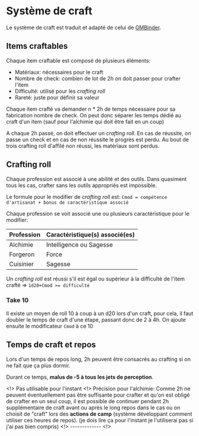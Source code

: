 # Système de craft

Le système de craft est traduit et adapté de celui de [GMBinder](https://www.gmbinder.com/pdf/-McvkvSrcasxX9JatklL/crafting-07.pdf).

## Items craftables

Chaque item craftable est composé de plusieurs éléments:

- Matériaux:        nécessaires pour le craft
- Nombre de check:  combien de lot de 2h on doit passer pour crafter l'item
- Difficulté:       utilisé pour les *crafting roll*
- Rareté:           juste pour définir sa valeur

Chaque item crafté va demander n * 2h de temps nécessaire pour sa fabrication nombre de check.
On peut donc séparer les temps dédié au craft d'un item (sauf pour l'alchimie qui doit être fait en un coup)

A chaque 2h passé, on doit effectuer un *crafting roll*. En cas de réussite, on passe un check et en cas de non réussite le progrès est perdu. Au bout de trois crafting roll d'affilé non réussi, les matériaux sont perdus.

## Crafting roll

Chaque profession est associé à une abilité et des outils. Dans quasiment tous les cas, crafter sans les outils appropriés est impossible.

Le formule pour le modifier de *crafting roll* est: `Cmod = compétence d'artisanat + bonus de caractéristique associé`

Chaque profession se voit associé une ou plusieurs caractéristique pour le modifier:

| Profession        | Caractéristique(s) associé(es) |
| ------------------|--------------------------------|
| Alchimie          | Intelligence ou Sagesse        |
| Forgeron          | Force                          |
| Cuisinier         | Sagesse                        |

Un *crafting roll* est réussi s'il est égal ou supérieur à la difficulté de l'item crafté => `1d20+Cmod >= difficulté`

### Take 10

Il existe un moyen de roll 10 à coup à un d20 lors d'un craft, pour cela, il faut doubler le temps de craft d'une étape, passant donc de 2 à 4h. On ajoute ensuite le modificateur `Cmod`  à ce 10

## Temps de craft et repos

Lors d'un temps de repos long, 2h peuvent être consacrés au crafting si on ne fait que ça plus dormir.

Durant ce temps, **malus de -5 à tous les jets de perception**.

<!> Pas utilisable pour l'instant <!>
Précision pour l'alchimie: Comme 2h ne peuvent éventuellement pas être suffisante pour crafter et qu'on est obligé de crafter en un seul coup, il est possible de continuer pendant 2h supplémentaire de craft avant ou après le long repos dans le cas ou on choisit de "craft" lors des **actions de camp** (système développant comment utiliser ces heures de repos). (je dois lire ça pour l'instant je l'utiliserai pas si j'ai pas bien compris)
<!> ------------- <!>
